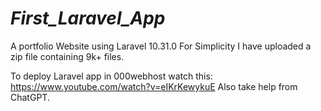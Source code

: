 # _First_Laravel_App_
A portfolio Website using Laravel 10.31.0
For Simplicity I have uploaded a zip file containing 9k+ files. 

To deploy Laravel app in 000webhost watch this: https://www.youtube.com/watch?v=eIKrKewykuE
Also take help from ChatGPT.
